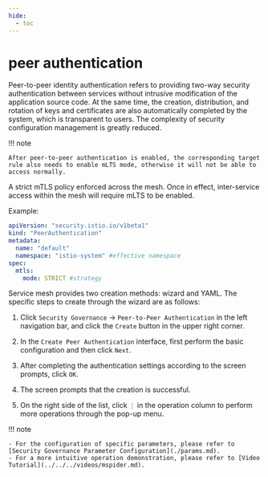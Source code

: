 ```yaml
---
hide:
  - toc
---
```


# peer authentication

Peer-to-peer identity authentication refers to providing two-way security authentication between services without intrusive modification of the application source code. At the same time, the creation, distribution, and rotation of keys and certificates are also automatically completed by the system, which is transparent to users. The complexity of security configuration management is greatly reduced.

!!! note

    After peer-to-peer authentication is enabled, the corresponding target rule also needs to enable mLTS mode, otherwise it will not be able to access normally.

A strict mTLS policy enforced across the mesh. Once in effect, inter-service access within the mesh will require mLTS to be enabled.

Example:

```yaml
apiVersion: "security.istio.io/v1beta1"
kind: "PeerAuthentication"
metadata:
  name: "default"
  namespace: "istio-system" #effective namespace
spec:
  mtls:
    mode: STRICT #strategy
```

Service mesh provides two creation methods: wizard and YAML. The specific steps to create through the wizard are as follows:

1. Click `Security Governance` -> `Peer-to-Peer Authentication` in the left navigation bar, and click the `Create` button in the upper right corner.

    

2. In the `Create Peer Authentication` interface, first perform the basic configuration and then click `Next`.

    

3. After completing the authentication settings according to the screen prompts, click `OK`.

    

4. The screen prompts that the creation is successful.

    

5. On the right side of the list, click `⋮` in the operation column to perform more operations through the pop-up menu.

    

!!! note

    - For the configuration of specific parameters, please refer to [Security Governance Parameter Configuration](./params.md).
    - For a more intuitive operation demonstration, please refer to [Video Tutorial](../../../videos/mspider.md).